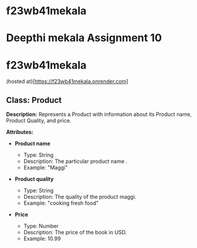 # f23wb41mekala
# Deepthi mekala Assignment 10
# f23wb41mekala
(hosted at)[https://f23wb41mekala.onrender.com]
## Class: Product

**Description:** Represents a Product with information about its Product name, Product Quality, and price.

**Attributes:**

- **Product name**
  - Type: String
  - Description: The particular product name .
  - Example: "Maggi"

- **Product quality**
  - Type: String
  - Description: The quality of the product maggi.
  - Example: "cooking fresh food"

- **Price**
  - Type: Number
  - Description: The price of the book in USD.
  - Example: 10.99
